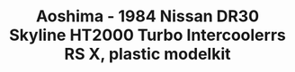 ---
layout: product
title: "Aoshima - 1984 Nissan DR30 Skyline HT2000 Turbo Intercoolerrs RS X, plastic modelkit"
price: "TBA" 
desc: "N/A"
img_path: "/assets/img/AO54796.jpg"
brand: "N/A"
available: false
special_offer: false
new: false
soon: false
cat: "010000"
subcat: "013700"
subsubcat: "0N/A"
sifra: "AO54796"
---